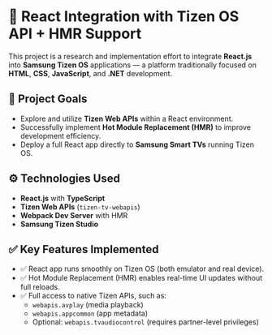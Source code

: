 # 🔬 React Integration with Tizen OS API + HMR Support

This project is a research and implementation effort to integrate **React.js** into **Samsung Tizen OS** applications — a platform traditionally focused on **HTML**, **CSS**, **JavaScript**, and **.NET** development.

## 🎯 Project Goals

- Explore and utilize **Tizen Web APIs** within a React environment.
- Successfully implement **Hot Module Replacement (HMR)** to improve development efficiency.
- Deploy a full React app directly to **Samsung Smart TVs** running Tizen OS.

## ⚙️ Technologies Used

- **React.js** with **TypeScript**
- **Tizen Web APIs** (`tizen-tv-webapis`)
- **Webpack Dev Server** with HMR
- **Samsung Tizen Studio**

## ✅ Key Features Implemented

- ✅ React app runs smoothly on Tizen OS (both emulator and real device).
- ✅ Hot Module Replacement (HMR) enables real-time UI updates without full reloads.
- ✅ Full access to native Tizen APIs, such as:
  - `webapis.avplay` (media playback)
  - `webapis.appcommon` (app metadata)
  - Optional: `webapis.tvaudiocontrol` (requires partner-level privileges)